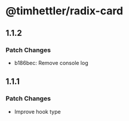 # @timhettler/radix-card

## 1.1.2

### Patch Changes

- b186bec: Remove console log

## 1.1.1

### Patch Changes

- Improve hook type
